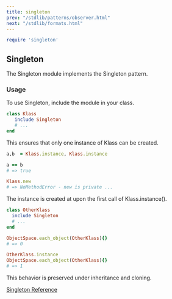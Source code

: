 ```yaml
---
title: singleton
prev: "/stdlib/patterns/observer.html"
next: "/stdlib/formats.html"
---
```



```ruby
require 'singleton'
```

## Singleton[](#singleton)

The Singleton module implements the Singleton pattern.

### Usage[](#usage)

To use Singleton, include the module in your class.


```ruby
class Klass
   include Singleton
   # ...
end
```

This ensures that only one instance of Klass can be created.


```ruby
a,b  = Klass.instance, Klass.instance

a == b
# => true

Klass.new
# => NoMethodError - new is private ...
```

The instance is created at upon the first call of Klass.instance().


```ruby
class OtherKlass
  include Singleton
  # ...
end

ObjectSpace.each_object(OtherKlass){}
# => 0

OtherKlass.instance
ObjectSpace.each_object(OtherKlass){}
# => 1
```

This behavior is preserved under inheritance and cloning.

<a
href='https://ruby-doc.org/stdlib-2.5.0/libdoc/singleton/rdoc/Singleton.html'
class='ruby-doc remote' target='_blank'>Singleton Reference</a>

